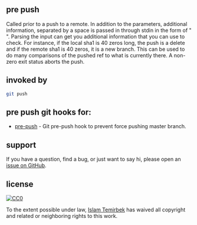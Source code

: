 ## pre push 

Called prior to a push to a remote. In addition to the parameters, additional information, separated by a space is passed in through stdin in the form of "<local ref> <local sha1> <remote ref> <remote sha1>". Parsing the input can get you additional information that you can use to check. For instance, if the local sha1 is 40 zeros long, the push is a delete and if the remote sha1 is 40 zeros, it is a new branch. This can be used to do many comparisons of the pushed ref to what is currently there. A non-zero exit status aborts the push.

## invoked by 

```bash
git push
```

## pre push git hooks for:

* [pre-push](https://github.com/aitemr/awesome-git-hooks/blob/master/pre-push/pre-push-protect-branches) - Git pre-push hook to prevent force pushing master branch.

## support

If you have a question, find a bug, or just want to say hi, please open an [issue on GitHub](https://github.com/aitemr/awesome-git-hooks/issues/new). 

## license

[![CC0](http://mirrors.creativecommons.org/presskit/buttons/88x31/svg/cc-zero.svg)](https://creativecommons.org/publicdomain/zero/1.0/)

To the extent possible under law, [Islam Temirbek](https://aitemr.github.io) has waived all copyright and related or neighboring rights to this work.